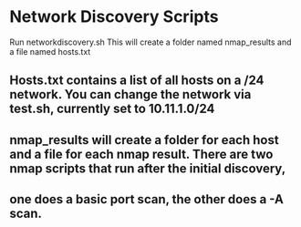 # Network Discovery Scripts

Run networkdiscovery.sh
This will create a folder named nmap_results and a file named hosts.txt
## Hosts.txt contains a list of all hosts on a /24 network. You can change the network via test.sh, currently set to 10.11.1.0/24
## nmap_results will create a folder for each host and a file for each nmap result. There are two nmap scripts that run after the initial discovery,
## one does a basic port scan, the other does a -A scan.
